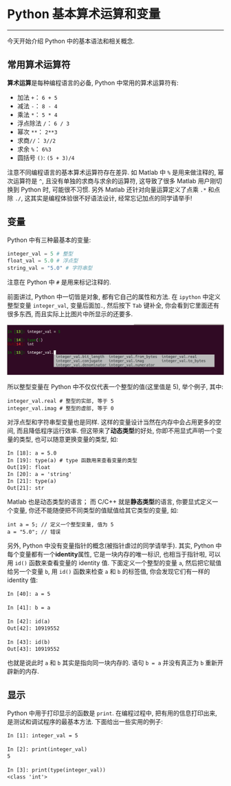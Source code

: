 # Python 基本算术运算和变量

---

今天开始介绍 Python 中的基本语法和相关概念. 

## 常用算术运算符

**算术运算**是每种编程语言的必备, Python 中常用的算术运算符有:

* 加法 `+`： `6 + 5`
* 减法 `-`： `8 - 4`
* 乘法 `*`： `5 * 4`
* 浮点除法 `/`： `6 / 3` 
* 幂次 `**`： `2**3`
* 求商`//`： `3//2`
* 求余 `%`： `6%3`
* 圆括号 `()`: `(5 + 3)/4`

注意不同编程语言的基本算术运算符存在差异. 如 Matlab 中 `%` 是用来做注释的, 幂次运算符是 `^`, 且没有单独的求商与求余的运算符, 这导致了很多 Matlab 用户刚切换到 Python 时, 可能很不习惯. 另外 Matlab 还针对向量运算定义了点乘 `.*` 和点除 `./`, 这其实是编程体验很不好语法设计, 经常忘记加点的同学请举手! 

## 变量

Python 中有三种最基本的变量:

```python
integer_val = 5 # 整型
float_val = 5.0 # 浮点型
string_val = "5.0" # 字符串型
```
注意在 Python 中 `#` 是用来标记注释的.

前面讲过, Python 中一切皆是对象, 都有它自己的属性和方法. 在 `ipython` 中定义整型变量 `integer_val`, 变量后面加`.`, 然后按下 `Tab` 键补全, 你会看到它里面还有很多东西, 而且实际上比图片中所显示的还要多. 

![](/figures/int.png)

所以整型变量在 Python 中不仅仅代表一个整型的值(这里值是 5), 举个例子, 其中:

```
integer_val.real # 整型的实部, 等于 5
integer_val.imag # 整型的虚部, 等于 0
```
对浮点型和字符串型变量也是同样. 这样的变量设计当然在内存中会占用更多的空间, 而且降低程序运行效率. 但这带来了**动态类型**的好处, 你即不用显式声明一个变量的类型, 也可以随意更换变量的类型, 如:

```
In [18]: a = 5.0
In [19]: type(a) # type 函数用来查看变量的类型
Out[19]: float
In [20]: a = 'string'
In [21]: type(a)
Out[21]: str
```

Matlab 也是动态类型的语言； 而 C/C++ 就是**静态类型**的语言, 你要显式定义一个变量, 你还不能随便把不同类型的值赋值给其它类型的变量, 如:

```
int a = 5; // 定义一个整型变量, 值为 5
a = "5.0"; // 错误
```

另外, Python 中没有变量指针的概念(被指针虐过的同学请举手). 其实, Python 中每个变量都有一个**identity**属性, 它是一块内存的唯一标识, 也相当于指针啦, 可以用 `id()` 函数来查看变量的 identity 值. 下面定义一个整型的变量 `a`, 然后把它赋值给另一个变量 `b`, 用 `id()` 函数来检查 `a` 和 `b` 的标签值, 你会发现它们有一样的 identity 值:


```
In [40]: a = 5

In [41]: b = a

In [42]: id(a)
Out[42]: 10919552

In [43]: id(b)
Out[43]: 10919552
```
也就是说此时 `a` 和 `b` 其实是指向同一块内存的. 语句 `b = a` 并没有真正为 `b` 重新开辟新的内存. 

## 显示

Python 中用于打印显示的函数是 `print`. 在编程过程中, 把有用的信息打印出来, 是测试和调试程序的最基本方法. 下面给出一些实用的例子:

```
In [1]: integer_val = 5

In [2]: print(integer_val)
5

In [3]: print(type(integer_val))
<class 'int'>
```









